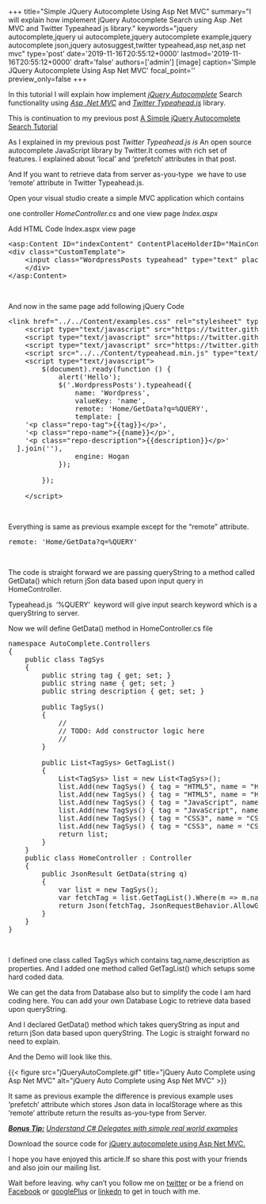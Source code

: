 +++
title="Simple JQuery Autocomplete Using Asp Net MVC"
summary="I will explain how implement jQuery Autocomplete Search using Asp .Net MVC and Twitter Typeahead js library."
keywords="jquery autocomplete,jquery ui autocomplete,jquery autocomplete example,jquery autocomplete json,jquery autosuggest,twitter typeahead,asp net,asp net mvc"
type='post'
date='2019-11-16T20:55:12+0000'
lastmod='2019-11-16T20:55:12+0000'
draft='false'
authors=['admin']
[image]
caption='Simple JQuery Autocomplete Using Asp Net MVC'
focal_point=''
preview_only=false
+++








In this tutorial I will explain how implement <span style="text-decoration: underline;"><em>jQuery Autocomplete</em></span> Search functionality using <span style="text-decoration: underline;"><em>Asp .Net MVC</em></span> and <span style="text-decoration: underline;"><em>Twitter Typeahead.js</em></span> library.

This is continuation to my previous post&nbsp;<a title="jQuery Autocomplete" href="https://www.arungudelli.com/2013/10/simple-jquery-autocomplete-search-tutorial.html" target="_blank" rel="noopener">A Simple jQuery Autocomplete Search Tutorial</a>

As I explained in my previous post&nbsp;<em>Twitter Typeahead.js is&nbsp;</em>An open source autocomplete JavaScript library by Twitter.It comes with rich set of features. I explained about ‘local’ and ‘prefetch’ attributes in that post.

And If you want to retrieve data from server as-you-type &nbsp;we have to use ‘remote’ attribute in Twitter Typeahead.js.

Open your visual studio create a simple MVC application which contains

one controller <em>HomeController.cs</em> and one view page <em>Index.aspx</em>

Add HTML Code Index.aspx view page

<pre>&lt;asp:Content ID="indexContent" ContentPlaceHolderID="MainContent" runat="server"&gt;
&lt;div class="CustomTemplate"&gt;
    &lt;input class="WordpressPosts typeahead" type="text" placeholder="My WordPress Posts" /&gt;
    &lt;/div&gt;
&lt;/asp:Content&gt;</pre>

&nbsp;

And now in the same page add following jQuery Code

<pre>&lt;link href="../../Content/examples.css" rel="stylesheet" type="text/css" /&gt;
    &lt;script type="text/javascript" src="https://twitter.github.io/typeahead.js/js/jquery-1.9.1.min.js"&gt;&lt;/script&gt;
    &lt;script type="text/javascript" src="https://twitter.github.io/typeahead.js/releases/latest/typeahead.js"&gt;&lt;/script&gt;
    &lt;script type="text/javascript" src="https://twitter.github.io/typeahead.js/js/hogan-2.0.0.js"&gt;&lt;/script&gt;
    &lt;script src="../../Content/typeahead.min.js" type="text/javascript"&gt;&lt;/script&gt;
    &lt;script type="text/javascript"&gt;
        $(document).ready(function () {
            alert('Hello');
            $('.WordpressPosts').typeahead({
                name: 'Wordpress',
                valueKey: 'name',
                remote: 'Home/GetData?q=%QUERY',
                template: [
    '&lt;p class="repo-tag"&gt;{{tag}}&lt;/p&gt;',
    '&lt;p class="repo-name"&gt;{{name}}&lt;/p&gt;',
    '&lt;p class="repo-description"&gt;{{description}}&lt;/p&gt;'
  ].join(''),
                engine: Hogan
            });

        });

    &lt;/script&gt;</pre>

&nbsp;

Everything is same as previous example except for the “remote” attribute.

<pre>remote: 'Home/GetData?q=%QUERY'</pre>

&nbsp;

The code is straight forward we are passing queryString to a method called GetData() which return jSon data based upon input query in HomeController.

Typeahead.js &nbsp;‘%QUERY’ &nbsp;keyword will give input search keyword which is a queryString to server.



Now we will define GetData() method in HomeController.cs file

<pre>namespace AutoComplete.Controllers
{
    public class TagSys
    {
        public string tag { get; set; }
        public string name { get; set; }
        public string description { get; set; }

        public TagSys()
        {
            //
            // TODO: Add constructor logic here
            //
        }

        public List&lt;TagSys&gt; GetTagList()
        {
            List&lt;TagSys&gt; list = new List&lt;TagSys&gt;();
            list.Add(new TagSys() { tag = "HTML5", name = "HTML5 LocalStorage API", description = "HTML5 LocalStorage API,Client Side Storage" });
            list.Add(new TagSys() { tag = "HTML5", name = "HTML5 GeoLocations API", description = "HTML5 GeoLocations API,Used to Find Location" });
            list.Add(new TagSys() { tag = "JavaScript", name = "JavaScript Tips And Tricks", description = "Some Useful Javascript tips and tricks" });
            list.Add(new TagSys() { tag = "JavaScript", name = "JavaScript Tutorials", description = "JavaScript Tutorials" });
            list.Add(new TagSys() { tag = "CSS3", name = "CSS3 Tutorials", description = "CSS3 Tutorials" });
            list.Add(new TagSys() { tag = "CSS3", name = "CSS3 Animations", description = "CSS3 Animations" });
            return list;
        }
    }
    public class HomeController : Controller
    {
        public JsonResult GetData(string q)
        {
            var list = new TagSys();
            var fetchTag = list.GetTagList().Where(m =&gt; m.name.ToLower().StartsWith(q.ToLower()));
            return Json(fetchTag, JsonRequestBehavior.AllowGet);
        }
    }
}</pre>

&nbsp;

I defined one class called TagSys which contains tag,name,description as properties. And I added one method called GetTagList() which setups some hard coded data.

We can get the data from Database also but to simplify the code I am hard coding here. You can add your own Database Logic to retrieve data based upon queryString.

And I declared GetData() method which takes queryString as input and return jSon data based upon queryString. The Logic is straight forward no need to explain.

And the Demo will look like this.

{{< figure src="jQueryAutoComplete.gif" title="jQuery Auto Complete using Asp Net MVC" alt="jQuery Auto Complete using Asp Net MVC" >}}

It same as previous example the difference is previous example uses ‘prefetch’ attribute which stores Json data in localStorage where as this ‘remote’ attribute return the results as-you-type from Server.

<span style="text-decoration: underline;"><em><strong>Bonus Tip:</strong></em></span><em><strong>&nbsp;</strong><a href="https://www.arungudelli.com/csharp/delegates-and-events-in-csharp/" target="_blank" rel="noopener">Understand C# Delegates with simple real world examples</a></em>

Download the source code for <a title="Source Code" href="http://sdrv.ms/GY7k9Q" target="_blank" rel="noopener">jQuery autocomplete using Asp Net MVC.</a>

I hope you have enjoyed this article.If so share this post with your friends and also join our mailing list.

Wait before leaving.
why can’t you follow me on <a href="https://twitter.com/arungudelli" target="_blank">twitter</a> or be a friend on <a href="https://www.facebook.com/gudelliArun" target="_blank">Facebook</a> or <a href="https://plus.google.com/+ArunkumarGudelli" target="_blank">googlePlus</a> or <a href="https://www.linkedin.com/in/arungudelli/" target="_blank">linkedn</a> to get in touch with me.









